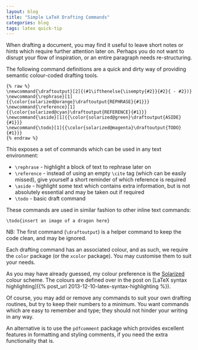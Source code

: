 ```yaml
---
layout: blog
title: "Simple LaTeX Drafting Commands"
categories: blog
tags: latex quick-tip
---
```


When drafting a document, you may find it useful to leave short notes or hints which require further attention later on. Perhaps you do not want to disrupt your flow of inspiration, or an entire paragraph needs re-structuring.

The following command definitions are a quick and dirty way of providing semantic colour-coded drafting tools.

<pre><code class="language-latex">{% raw %}
\newcommand{\draftoutput}[2]{(#1\ifthenelse{\isempty{#2}}{#2}{ - #2})}
\newcommand{\rephrase}[1]{{\color{solarized@orange}\draftoutput{REPHRASE}{#1}}}
\newcommand{\reference}[1]{{\color{solarized@cyan}\draftoutput{REFERENCE}{#1}}}
\newcommand{\aside}[1]{{\color{solarized@green}\draftoutput{ASIDE}{#1}}}
\newcommand{\todo}[1]{{\color{solarized@magenta}\draftoutput{TODO}{#1}}}
{% endraw %}
</code></pre>

This exposes a set of commands which can be used in any text environment:

- `\rephrase` - highlight a block of text to rephrase later on
- `\reference` - instead of using an empty `\cite` tag (which can be easily missed), give yourself a short reminder of which reference is required
- `\aside` - highlight some text which contains extra information, but is not absolutely essential and may be taken out if required
- `\todo` - basic draft command

These commands are used in similar fashion to other inline text commands:

<pre><code class="language-latex">\todo{insert an image of a dragon here}
</code></pre>

NB: The first command (`\draftoutput`) is a helper command to keep the code clean, and may be ignored.

Each drafting command has an associated colour, and as such, we require the `color` package (or the `xcolor` package). You may customise them to suit your needs.

As you may have already guessed, my colour preference is the [Solarized](http://ethanschoonover.com/solarized) colour scheme. The colours are defined over in the post on [LaTeX syntax highlighting]({% post_url 2013-12-10-latex-syntax-highlighting %}).

Of course, you may add or remove any commands to suit your own drafting routines, but try to keep their numbers to a minimum. You want commands which are easy to remember and type; they should not hinder your writing in any way.

An alternative is to use the `pdfcomment` package which provides excellent features in formatting and styling comments, if you need the extra functionality that is.